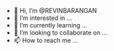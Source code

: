 - 👋 Hi, I’m @REVINBARANGAN
- 👀 I’m interested in ...
- 🌱 I’m currently learning ...
- 💞️ I’m looking to collaborate on ...
- 📫 How to reach me ...

<!---
REVINBARANGAN/REVINBARANGAN is a ✨ special ✨ repository because its `README.md` (this file) appears on your GitHub profile.
You can click the Preview link to take a look at your changes.
--->
